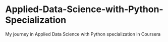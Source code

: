 # Applied-Data-Science-with-Python-Specialization
My journey in Applied Data Science with Python specialization in Coursera
